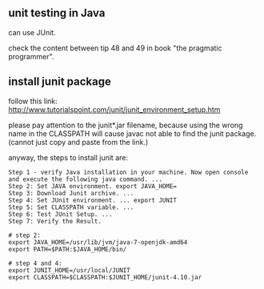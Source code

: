 unit testing in Java
-----------------------------
can use JUnit.

check the content between tip 48 and 49 in book "the pragmatic programmer".


install junit package
-----------------------------------------
follow this link: http://www.tutorialspoint.com/junit/junit_environment_setup.htm

please pay attention to the junit*.jar filename, because using the wrong name in the CLASSPATH 
will cause javac not able to find the junit package. 
(cannot just copy and paste from the link.)

anyway, the steps to install junit are:
```
Step 1 - verify Java installation in your machine. Now open console and execute the following java command. ...
Step 2: Set JAVA environment. export JAVA_HOME=
Step 3: Download Junit archive. ...
Step 4: Set JUnit environment. ... export JUNIT
Step 5: Set CLASSPATH variable. ...
Step 6: Test JUnit Setup. ...
Step 7: Verify the Result.

# step 2:
export JAVA_HOME=/usr/lib/jvm/java-7-openjdk-amd64
export PATH=$PATH:$JAVA_HOME/bin/

# step 4 and 4:
export JUNIT_HOME=/usr/local/JUNIT
export CLASSPATH=$CLASSPATH:$JUNIT_HOME/junit-4.10.jar
```
